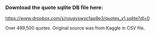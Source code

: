 ### Download the quote sqlite DB file here:
https://www.dropbox.com/s/rqugvxwvc1aq8e3/quotes_v1.sqlite?dl=0

Over 499,500 quotes. Original source was from Kaggle in CSV file.
